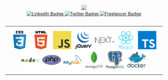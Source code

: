 <div id="header" align="center">
  <img src="https://media.giphy.com/media/v1.Y2lkPTc5MGI3NjExN2VjOWYwZTBiMTc0NmIwNzhjZWQ0ZjVjNDdkYzMzY2MxOWU5OGRkYiZjdD1n/1XCcD9VLQZ2Io/giphy.gif" width="20vw" />
</div>
<div id="badges" align="center" >
  <a href="https://www.linkedin.com/in/rmokroborodov/" >
    <img src="https://img.shields.io/badge/LinkedIn-blue?logo=linkedin&logoColor=white&style=for-the-badge" alt="LinkedIn Badge"/>
  </a>
  <a href="https://twitter.com/RikiTikiRD/" >
    <img src="https://img.shields.io/badge/Twitter-blue?style=for-the-badge&logo=twitter&logoColor=white" alt="Twitter Badge" />
  </a>
  <a href="https://www.freelancer.com/u/Araah">
     <img src="https://img.shields.io/badge/Freelancer-blue?logo=Freelancer&logoColor=white&style=for-the-badge" alt="Freelancer Badge" />
  </a>
 </div>
 <div align="center">
 	<img src="https://komarev.com/ghpvc/?username=araah&style=flat-square&color=blue" alt=""/>
</div>	

---

<div align="center">
  <img src="https://github.com/devicons/devicon/blob/master/icons/css3/css3-original-wordmark.svg" width="60" height="60"/>&nbsp
  <img src="https://github.com/devicons/devicon/blob/master/icons/html5/html5-original-wordmark.svg" width="60" height="60"/>&nbsp
  <img src="https://github.com/devicons/devicon/blob/master/icons/javascript/javascript-original.svg" width="60" height="60"/>&nbsp
  <img src="https://github.com/devicons/devicon/blob/master/icons/jquery/jquery-original-wordmark.svg" width="60" height="60"/>&nbsp
  <img src="https://github.com/devicons/devicon/blob/master/icons/nextjs/nextjs-original-wordmark.svg" width="60" height="60"/>&nbsp
  <img src="https://github.com/devicons/devicon/blob/master/icons/react/react-original-wordmark.svg" width="60" height="60"/>&nbsp
  <img src="https://github.com/devicons/devicon/blob/master/icons/typescript/typescript-original.svg" width="60" height="60"/>&nbsp
    <img src="https://github.com/devicons/devicon/blob/master/icons/nodejs/nodejs-original-wordmark.svg" width="60" height="60"/>&nbsp
  <img src="https://github.com/devicons/devicon/blob/master/icons/php/php-original.svg" width="60" height="60"/>&nbsp
  <img src="https://github.com/devicons/devicon/blob/master/icons/mysql/mysql-original-wordmark.svg" width="60" height="60"/>&nbsp
  <img src="https://github.com/devicons/devicon/blob/master/icons/mongodb/mongodb-original-wordmark.svg" width="60" height="60"/>&nbsp
  <img src="https://github.com/devicons/devicon/blob/master/icons/postgresql/postgresql-original-wordmark.svg" width="60" height="60"/>&nbsp
    <img src="https://github.com/devicons/devicon/blob/master/icons/docker/docker-original-wordmark.svg" width="60" height="60"/>&nbsp
</div>

---


